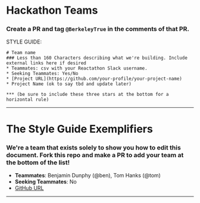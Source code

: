 # Hackathon Teams

### Create a PR and tag `@BerkeleyTrue` in the comments of that PR.

STYLE GUIDE:  
```
# Team name
### Less than 160 Characters describing what we're building. Include external links here if desired
* Teammates: csv with your Reactathon Slack username.
* Seeking Teammates: Yes/No
* [Project URL](https://github.com/your-profile/your-project-name)
* Project Name (ok to say tbd and update later)

*** (be sure to include these three stars at the bottom for a horizontal rule)
```
***

# The Style Guide Exemplifiers
### We're a team that exists solely to show you how to edit this document. Fork this repo and make a PR to add your team at the bottom of the list!
* **Teammates**: Benjamin Dunphy (@ben), Tom Hanks (@tom)
* **Seeking Teammates**: No
* [GitHub URL](https://github.com/your-profile/your-project-name)

***
